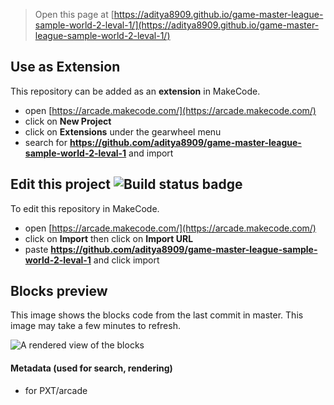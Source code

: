  


> Open this page at [https://aditya8909.github.io/game-master-league-sample-world-2-leval-1/](https://aditya8909.github.io/game-master-league-sample-world-2-leval-1/)

## Use as Extension

This repository can be added as an **extension** in MakeCode.

* open [https://arcade.makecode.com/](https://arcade.makecode.com/)
* click on **New Project**
* click on **Extensions** under the gearwheel menu
* search for **https://github.com/aditya8909/game-master-league-sample-world-2-leval-1** and import

## Edit this project ![Build status badge](https://github.com/aditya8909/game-master-league-sample-world-2-leval-1/workflows/MakeCode/badge.svg)

To edit this repository in MakeCode.

* open [https://arcade.makecode.com/](https://arcade.makecode.com/)
* click on **Import** then click on **Import URL**
* paste **https://github.com/aditya8909/game-master-league-sample-world-2-leval-1** and click import

## Blocks preview

This image shows the blocks code from the last commit in master.
This image may take a few minutes to refresh.

![A rendered view of the blocks](https://github.com/aditya8909/game-master-league-sample-world-2-leval-1/raw/master/.github/makecode/blocks.png)

#### Metadata (used for search, rendering)

* for PXT/arcade
<script src="https://makecode.com/gh-pages-embed.js"></script><script>makeCodeRender("{{ site.makecode.home_url }}", "{{ site.github.owner_name }}/{{ site.github.repository_name }}");</script>
